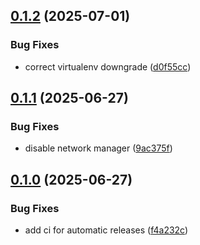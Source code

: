 ## [0.1.2](https://github.com/l4rm4nd/NAC-RPi4/compare/v0.1.1...v0.1.2) (2025-07-01)


### Bug Fixes

* correct virtualenv downgrade ([d0f55cc](https://github.com/l4rm4nd/NAC-RPi4/commit/d0f55cc7be0ba00cf7e34d639be556e9dbb0752f))

## [0.1.1](https://github.com/l4rm4nd/NAC-RPi4/compare/v0.1.0...v0.1.1) (2025-06-27)


### Bug Fixes

* disable network manager ([9ac375f](https://github.com/l4rm4nd/NAC-RPi4/commit/9ac375f92b2e29e137518b8c365d09349649c1ea))

## [0.1.0](https://github.com/l4rm4nd/NAC-RPi4/compare/f4a232c674a44c583a3571ff3b0cb982dad10369...v0.1.0) (2025-06-27)


### Bug Fixes

* add ci for automatic releases ([f4a232c](https://github.com/l4rm4nd/NAC-RPi4/commit/f4a232c674a44c583a3571ff3b0cb982dad10369))

